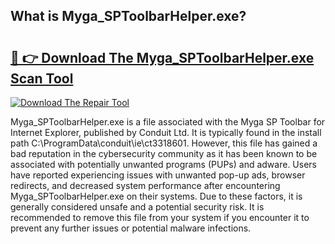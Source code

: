 ## What is Myga_SPToolbarHelper.exe? 

# <h2><a href="https://exedetect.com/download.php?Myga_SPToolbarHelper.exe">🔗 👉 Download The Myga_SPToolbarHelper.exe Scan Tool</a></h2>

[![Download The Repair Tool](https://exedetect.com/download-button.jpg)](https://exedetect.com/download.php?Myga_SPToolbarHelper.exe)

Myga_SPToolbarHelper.exe is a file associated with the Myga SP Toolbar for Internet Explorer, published by Conduit Ltd. It is typically found in the install path C:\ProgramData\conduit\ie\ct3318601. However, this file has gained a bad reputation in the cybersecurity community as it has been known to be associated with potentially unwanted programs (PUPs) and adware. Users have reported experiencing issues with unwanted pop-up ads, browser redirects, and decreased system performance after encountering Myga_SPToolbarHelper.exe on their systems. Due to these factors, it is generally considered unsafe and a potential security risk. It is recommended to remove this file from your system if you encounter it to prevent any further issues or potential malware infections.